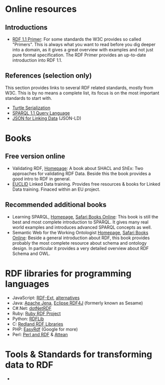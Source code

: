 # Online resources

## Introductions

* [RDF 1.1 Primer](http://www.w3.org/TR/rdf11-primer/): For some standards the W3C provides so called "Primers". This is always what you want to read before you dig deeper into a domain, as it gives a great overview with examples and not just pure formal specification. The RDF Primer provides an up-to-date introduction into RDF 1.1.

## References (selection only)

This section provides links to several RDF related standards, mostly from W3C. This is by no means a complete list, its focus is on the most important standards to start with.

* [Turtle Serialization](http://www.w3.org/TR/turtle/)
* [SPARQL 1.1 Query Language](http://www.w3.org/TR/sparql11-query/)
* [JSON for Linking Data](http://json-ld.org/) (JSON-LD)

# Books

## Free version online

* Validating RDF, [Homepage](http://book.validatingrdf.com/): A book about SHACL and ShEx: Two approaches for validating RDF Data. Beside this the book provides a good intro to RDF in general.
* [EUCLID](http://euclid-project.eu/) Linked Data training. Provides free resources & books for Linked Data training. Finaced within an EU project.

## Recommended additional books

* Learning SPARQL, [Homepage](http://www.learningsparql.com/), [Safari Books Online](http://proquest.safaribooksonline.com/book/web-development/rdf/9781449371449): This book is still the best and most complete introduction to SPARQL. It gives many real world examples and introduces advanced SPARQL concepts as well.
* Semantic Web for the Working Ontologist [Homepage](http://workingontologist.org/), [Safari Books Online](http://proquest.safaribooksonline.com/book/web-design-and-development/9780123859655): Beside a general introduction about RDF, this book provides probably the most complete resource about schema and ontology design. In particular it provides a very detailed overview about RDF Schema and OWL.

# RDF libraries for programming languages

* JavaScript: [RDF-Ext](https://github.com/rdf-ext/rdf-ext), [alternatives](https://www.w3.org/community/rdfjs/wiki/Comparison_of_RDFJS_libraries)
* Java: [Apache Jena](http://jena.apache.org/), [Eclipse RDF4J](http://rdf4j.org/) (formerly known as Sesame)
* C#.Net: [dotNetRDF](http://dotnetrdf.org/)
* Ruby: [Ruby RDF Project](https://ruby-rdf.github.io/)
* Python: [RDFLib](https://github.com/RDFLib)
* C: [Redland RDF Libraries](http://librdf.org/)
* PHP: [EasyRdf](http://www.easyrdf.org/) (Google for more)
* Perl: [Perl and RDF](http://www.perlrdf.org/) & [Attean](https://github.com/kasei/attean)

# Tools & Standards for transforming data to RDF

* 

